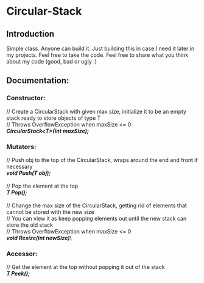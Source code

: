 # Circular-Stack

## Introduction
Simple class. Anyone can build it. Just building this in case I need it later in my projects.
Feel free to take the code. Feel free to share what you think about my code (good, bad or ugly :)

## Documentation:

### Constructor:
  // Create a CircularStack with given max size, initialize it to be an empty stack ready to store objects of type T\
  // Throws OverflowException when maxSize <= 0\
  **_CircularStack\<T>(int maxSize);_**
                                  
  
### Mutators:
  // Push obj to the top of the CircularStack, wraps around the end and front if necessary\
  **_void Push(T obj);_**\
  \
  // Pop the element at the top\
  **_T Pop();_**\
  \
  // Change the max size of the CircularStack, getting rid of elements that cannot be stored with the new size\
  // You can view it as keep popping elements out until the new stack can store the old stack\
  // Throws OverflowException when maxSize <= 0\
  **_void Resize(int newSize)_**\ 
### Accessor:
  // Get the element at the top without popping it out of the stack\
  **_T Peek();_**
